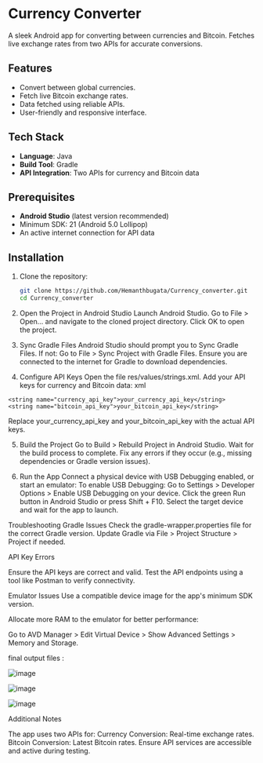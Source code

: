 # Currency Converter

A sleek Android app for converting between currencies and Bitcoin. Fetches live exchange rates from two APIs for accurate conversions.

## Features

- Convert between global currencies.
- Fetch live Bitcoin exchange rates.
- Data fetched using reliable APIs.
- User-friendly and responsive interface.

## Tech Stack

- **Language**: Java
- **Build Tool**: Gradle
- **API Integration**: Two APIs for currency and Bitcoin data

## Prerequisites

- **Android Studio** (latest version recommended)
- Minimum SDK: 21 (Android 5.0 Lollipop)
- An active internet connection for API data

## Installation

1. Clone the repository:
   ```bash
   git clone https://github.com/Hemanthbugata/Currency_converter.git
   cd Currency_converter
2. Open the Project in Android Studio
Launch Android Studio.
Go to File > Open... and navigate to the cloned project directory.
Click OK to open the project.

3. Sync Gradle Files
Android Studio should prompt you to Sync Gradle Files. If not:
Go to File > Sync Project with Gradle Files.
Ensure you are connected to the internet for Gradle to download dependencies.

4. Configure API Keys
Open the file res/values/strings.xml.
Add your API keys for currency and Bitcoin data:
xml
```
<string name="currency_api_key">your_currency_api_key</string>
<string name="bitcoin_api_key">your_bitcoin_api_key</string>
```
Replace your_currency_api_key and your_bitcoin_api_key with the actual API keys.


5. Build the Project
Go to Build > Rebuild Project in Android Studio.
Wait for the build process to complete.
Fix any errors if they occur (e.g., missing dependencies or Gradle version issues).


6. Run the App
Connect a physical device with USB Debugging enabled, or start an emulator:
To enable USB Debugging:
Go to Settings > Developer Options > Enable USB Debugging on your device.
Click the green Run button in Android Studio or press Shift + F10.
Select the target device and wait for the app to launch.


Troubleshooting
Gradle Issues
Check the gradle-wrapper.properties file for the correct Gradle version.
Update Gradle via File > Project Structure > Project if needed.

API Key Errors

Ensure the API keys are correct and valid.
Test the API endpoints using a tool like Postman to verify connectivity.

Emulator Issues
Use a compatible device image for the app's minimum SDK version.

Allocate more RAM to the emulator for better performance:

Go to AVD Manager > Edit Virtual Device > Show Advanced Settings > Memory and Storage.

final output files :

  
![image](https://github.com/user-attachments/assets/e34a34aa-1ff4-49d2-a141-5de4cf0b9420)

![image](https://github.com/user-attachments/assets/61dd6881-3d54-462b-a594-474f14f12eae)

![image](https://github.com/user-attachments/assets/9522a1be-294d-40a8-8ede-5088f0283aae)



Additional Notes

The app uses two APIs for:
Currency Conversion: Real-time exchange rates.
Bitcoin Conversion: Latest Bitcoin rates.
Ensure API services are accessible and active during testing.
